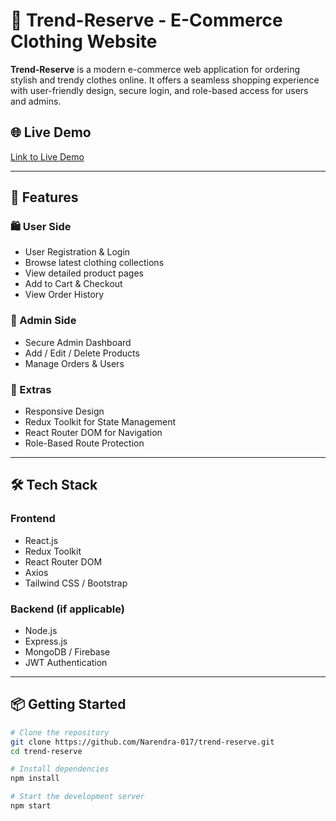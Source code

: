 # 👕 Trend-Reserve - E-Commerce Clothing Website

**Trend-Reserve** is a modern e-commerce web application for ordering stylish and trendy clothes online. It offers a seamless shopping experience with user-friendly design, secure login, and role-based access for users and admins.

## 🌐 Live Demo
[Link to Live Demo](https://trend-reserve.vercel.app)

---

## 🚀 Features

### 🛍️ User Side
- User Registration & Login
- Browse latest clothing collections
- View detailed product pages
- Add to Cart & Checkout
- View Order History

### 🔐 Admin Side
- Secure Admin Dashboard
- Add / Edit / Delete Products
- Manage Orders & Users

### 🌟 Extras
- Responsive Design
- Redux Toolkit for State Management
- React Router DOM for Navigation
- Role-Based Route Protection

---

## 🛠️ Tech Stack

### Frontend
- React.js
- Redux Toolkit
- React Router DOM
- Axios
- Tailwind CSS / Bootstrap

### Backend (if applicable)
- Node.js
- Express.js
- MongoDB / Firebase
- JWT Authentication

---

## 📦 Getting Started

```bash
# Clone the repository
git clone https://github.com/Narendra-017/trend-reserve.git
cd trend-reserve

# Install dependencies
npm install

# Start the development server
npm start
